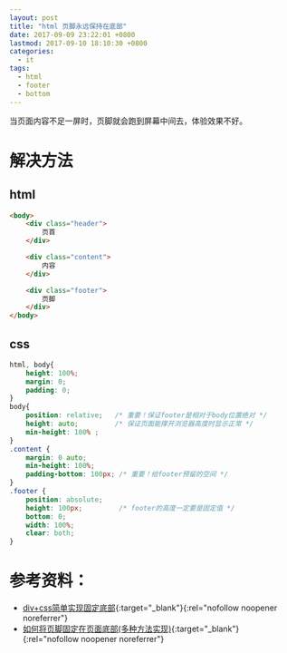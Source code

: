 ```yaml
---
layout: post
title: "html 页脚永远保持在底部"
date: 2017-09-09 23:22:01 +0800
lastmod: 2017-09-10 18:10:30 +0800
categories:
  - it
tags:
  - html
  - footer
  - bottom
---
```


当页面内容不足一屏时，页脚就会跑到屏幕中间去，体验效果不好。

# 解决方法  
## html
```html
<body>
    <div class="header">
        页首
    </div>

    <div class="content">
        内容
    </div>

    <div class="footer">
        页脚
    </div>
</body>
```
<!-- more -->

## css
```css
html, body{ 
    height: 100%; 
    margin: 0;
    padding: 0;
}
body{ 
    position: relative;   /* 重要！保证footer是相对于body位置绝对 */  
    height: auto;         /* 保证页面能撑开浏览器高度时显示正常 */  
    min-height: 100% ;
}
.content {
    margin: 0 auto;
    min-height: 100%;
    padding-bottom: 100px; /* 重要！给footer预留的空间 */  
}
.footer {
    position: absolute;
    height: 100px;         /* footer的高度一定要是固定值 */  
    bottom: 0;
    width: 100%;
    clear: both;
}
```

# 参考资料：  
- [div+css简单实现固定底部](http://blog.sina.com.cn/s/blog_818a1e5b0100wlu6.html){:target="_blank"}{:rel="nofollow noopener noreferrer"}
- [如何将页脚固定在页面底部(多种方法实现)](http://www.jb51.net/web/76954.html){:target="_blank"}{:rel="nofollow noopener noreferrer"}
